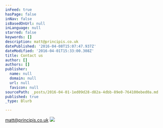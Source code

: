 ```yaml
---
inFeed: true
hasPage: false
inNav: false
isBasedOnUrl: null
inLanguage: null
starred: false
keywords: []
description: matt@principis.co.uk
datePublished: '2016-04-08T15:07:47.937Z'
dateModified: '2016-04-01T15:33:00.308Z'
title: Contact us
author: []
authors: []
publisher:
  name: null
  domain: null
  url: null
  favicon: null
sourcePath: _posts/2016-04-01-1ed09d28-d82a-4dbb-89e0-764100ebed0a.md
published: true
_type: Blurb

---
```

matt@principis.co.uk
![](https://the-grid-user-content.s3-us-west-2.amazonaws.com/a1082ef6-341b-4179-a92e-b251b520167b.jpg)